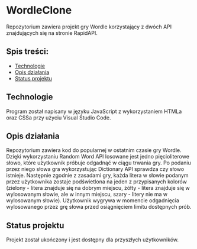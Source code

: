 # WordleClone
Repozytorium zawiera projekt gry Wordle korzystający z dwóch API znajdujących się na stronie RapidAPI.

## Spis treści:
* [Technologie](#technologie)
* [Opis działania](#opis-działania)
* [Status projektu](#status-projektu)

## Technologie
Program został napisany w języku JavaScript z wykorzystaniem HTMLa oraz CSSa przy użyciu Visual Studio Code.

## Opis działania
Repozytorium zawiera kod do popularnej w ostatnim czasie gry Wordle.
Dzięki wykorzystaniu Random Word API losowane jest jedno pięcioliterowe słowo, które użytkownik próbuje odgadnąć w ciągu trwania gry.
Po podaniu przez niego słowa gra wykorzystując Dictionary API sprawdza czy słowo istnieje.
Następnie zgodnie z zasadami gry, każda litera w słowie podanym przez użytkownika zostaje podświetlona na jeden z przypisanych kolorów (zielony - litera znajduje się na dobrym miejscu,
żółty - litera znajduje się w wylosowanym słowie, ale w innym miejscu, szary - litery nie ma w wylosowanym słowie). 
Użytkownik wygrywa w momencie odgadnięcia wylosowanego przez grę słowa przed osiągnięciem limitu dostępnych prób.


## Status projektu
Projekt został ukończony i jest dostępny dla przyszłych użytkowników.
